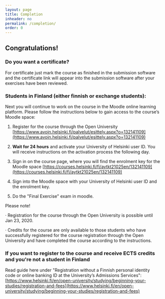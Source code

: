 ```yaml
---
layout: page
title: Completion
inheader: no
permalink: /completion/
order: 0
---
```


## Congratulations! ##

### Do you want a certificate? ###

For certificate just mark the course as finished in the submission software and the certificate link will appear into the submission software after your exercises have been reviewed.

### Students in Finland (either finnish or exchange students):

Next you will continue to work on the course in the Moodle online learning platform. Please follow the instructions below to gain access to the course’s Moodle space:

1. Register for the course through the Open University [https://www.avoin.helsinki.fi/palvelut/esittely.aspx?o=132141109](https://www.avoin.helsinki.fi/palvelut/esittely.aspx?o=132141109)

2. <b>Wait for 24 hours</b> and activate your University of Helsinki user ID. You will receive instructions on the activation process the following day.

3. Sign in on the course page, where you will find the enrolment key for the Moodle space [https://courses.helsinki.fi/fi/aytkt21025en/132141109](https://courses.helsinki.fi/fi/aytkt21025en/132141109)

4. Sign into the Moodle space with your University of Helsinki user ID and the enrolment key.

5. Do the "Final Exercise" exam in moodle.

Please note!

· Registration for the course through the Open University is possible until Jan 23, 2020.

· Credits for the course are only available to those students who have successfully registered for the course registration through the Open University and have completed the course according to the instructions.

### If you want to register to the course and receive ECTS credits and you're not a student in Finland

Read guide here under "Re­gis­tra­tion without a Finnish per­sonal identity code or on­line bank­ing ID at the Uni­versity’s Ad­mis­sions Services": [https://www.helsinki.fi/en/open-university/studying/beginning-your-studies/registration-and-fees](https://www.helsinki.fi/en/open-university/studying/beginning-your-studies/registration-and-fees)
